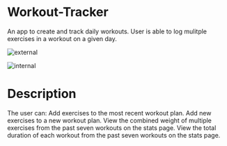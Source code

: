 # Workout-Tracker

An app to create and track daily workouts. User is able to log mulitple exercises in a workout on a given day.

![external](https://user-images.githubusercontent.com/71401585/113930368-30e82500-97bf-11eb-9a80-dfd9d2881892.png)

![internal](https://user-images.githubusercontent.com/71401585/113929621-4741b100-97be-11eb-89bb-45a1aed29179.png)

# Description

The user can:
Add exercises to the most recent workout plan.
Add new exercises to a new workout plan.
View the combined weight of multiple exercises from the past seven workouts on the stats page.
View the total duration of each workout from the past seven workouts on the stats page.

